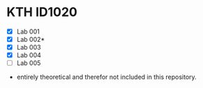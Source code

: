 # KTH ID1020

- [x] Lab 001
- [x] Lab 002*
- [x] Lab 003
- [x] Lab 004
- [ ] Lab 005

* entirely theoretical and therefor not included in this repository.